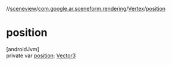//[sceneview](../../../index.md)/[com.google.ar.sceneform.rendering](../index.md)/[Vertex](index.md)/[position](position.md)

# position

[androidJvm]\
private var [position](position.md): [Vector3](../../com.google.ar.sceneform.math/-vector3/index.md)
